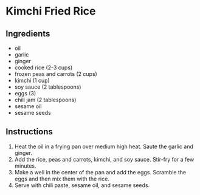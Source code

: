 Kimchi Fried Rice
=

## Ingredients

  - oil
  - garlic
  - ginger
  - cooked rice (2-3 cups)
  - frozen peas and carrots (2 cups)
  - kimchi (1 cup)
  - soy sauce (2 tablespoons)
  - eggs (3)  
  - chili jam (2 tablespoons)
  - sesame oil
  - sesame seeds


## Instructions
 
 1) Heat the oil in a frying pan over medium high heat. Saute the garlic and ginger.
 2) Add the rice, peas and carrots, kimchi, and soy sauce. Stir-fry for a few minutes.
 3) Make a well in the center of the pan and add the eggs. Scramble the eggs and then mix them with the rice.
 4) Serve with chili paste, sesame oil, and sesame seeds.
